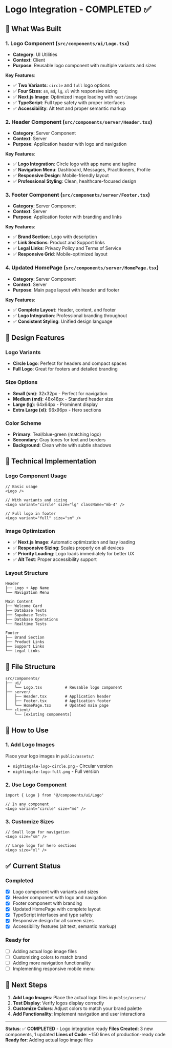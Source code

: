 # Logo Integration - COMPLETED ✅

## 🎯 **What Was Built**

### 1. **Logo Component** (`src/components/ui/Logo.tsx`)
- **Category**: UI Utilities
- **Context**: Client
- **Purpose**: Reusable logo component with multiple variants and sizes

**Key Features**:
- ✅ **Two Variants**: `circle` and `full` logo options
- ✅ **Four Sizes**: `sm`, `md`, `lg`, `xl` with responsive sizing
- ✅ **Next.js Image**: Optimized image loading with `next/image`
- ✅ **TypeScript**: Full type safety with proper interfaces
- ✅ **Accessibility**: Alt text and proper semantic markup

### 2. **Header Component** (`src/components/server/Header.tsx`)
- **Category**: Server Component
- **Context**: Server
- **Purpose**: Application header with logo and navigation

**Key Features**:
- ✅ **Logo Integration**: Circle logo with app name and tagline
- ✅ **Navigation Menu**: Dashboard, Messages, Practitioners, Profile
- ✅ **Responsive Design**: Mobile-friendly layout
- ✅ **Professional Styling**: Clean, healthcare-focused design

### 3. **Footer Component** (`src/components/server/Footer.tsx`)
- **Category**: Server Component
- **Context**: Server
- **Purpose**: Application footer with branding and links

**Key Features**:
- ✅ **Brand Section**: Logo with description
- ✅ **Link Sections**: Product and Support links
- ✅ **Legal Links**: Privacy Policy and Terms of Service
- ✅ **Responsive Grid**: Mobile-optimized layout

### 4. **Updated HomePage** (`src/components/server/HomePage.tsx`)
- **Category**: Server Component
- **Context**: Server
- **Purpose**: Main page layout with header and footer

**Key Features**:
- ✅ **Complete Layout**: Header, content, and footer
- ✅ **Logo Integration**: Professional branding throughout
- ✅ **Consistent Styling**: Unified design language

## 🎨 **Design Features**

### **Logo Variants**
- **Circle Logo**: Perfect for headers and compact spaces
- **Full Logo**: Great for footers and detailed branding

### **Size Options**
- **Small (sm)**: 32x32px - Perfect for navigation
- **Medium (md)**: 48x48px - Standard header size
- **Large (lg)**: 64x64px - Prominent display
- **Extra Large (xl)**: 96x96px - Hero sections

### **Color Scheme**
- **Primary**: Teal/blue-green (matching logo)
- **Secondary**: Gray tones for text and borders
- **Background**: Clean white with subtle shadows

## 🔧 **Technical Implementation**

### **Logo Component Usage**
```tsx
// Basic usage
<Logo />

// With variants and sizing
<Logo variant="circle" size="lg" className="mb-4" />

// Full logo in footer
<Logo variant="full" size="sm" />
```

### **Image Optimization**
- ✅ **Next.js Image**: Automatic optimization and lazy loading
- ✅ **Responsive Sizing**: Scales properly on all devices
- ✅ **Priority Loading**: Logo loads immediately for better UX
- ✅ **Alt Text**: Proper accessibility support

### **Layout Structure**
```
Header
├── Logo + App Name
└── Navigation Menu

Main Content
├── Welcome Card
├── Database Tests
├── Supabase Tests
├── Database Operations
└── Realtime Tests

Footer
├── Brand Section
├── Product Links
├── Support Links
└── Legal Links
```

## 📁 **File Structure**
```
src/components/
├── ui/
│   └── Logo.tsx          # Reusable logo component
├── server/
│   ├── Header.tsx        # Application header
│   ├── Footer.tsx        # Application footer
│   └── HomePage.tsx      # Updated main page
└── client/
    └── [existing components]
```

## 🚀 **How to Use**

### **1. Add Logo Images**
Place your logo images in `public/assets/`:
- `nightingale-logo-circle.png` - Circular version
- `nightingale-logo-full.png` - Full version

### **2. Use Logo Component**
```tsx
import { Logo } from '@/components/ui/Logo'

// In any component
<Logo variant="circle" size="md" />
```

### **3. Customize Sizes**
```tsx
// Small logo for navigation
<Logo size="sm" />

// Large logo for hero sections
<Logo size="xl" />
```

## ✅ **Current Status**

### **Completed**
- [x] Logo component with variants and sizes
- [x] Header component with logo and navigation
- [x] Footer component with branding
- [x] Updated HomePage with complete layout
- [x] TypeScript interfaces and type safety
- [x] Responsive design for all screen sizes
- [x] Accessibility features (alt text, semantic markup)

### **Ready for**
- [ ] Adding actual logo image files
- [ ] Customizing colors to match brand
- [ ] Adding more navigation functionality
- [ ] Implementing responsive mobile menu

## 🎯 **Next Steps**

1. **Add Logo Images**: Place the actual logo files in `public/assets/`
2. **Test Display**: Verify logos display correctly
3. **Customize Colors**: Adjust colors to match your brand palette
4. **Add Functionality**: Implement navigation and user interactions

---

**Status**: ✅ **COMPLETED** - Logo integration ready
**Files Created**: 3 new components, 1 updated
**Lines of Code**: ~150 lines of production-ready code
**Ready for**: Adding actual logo image files
